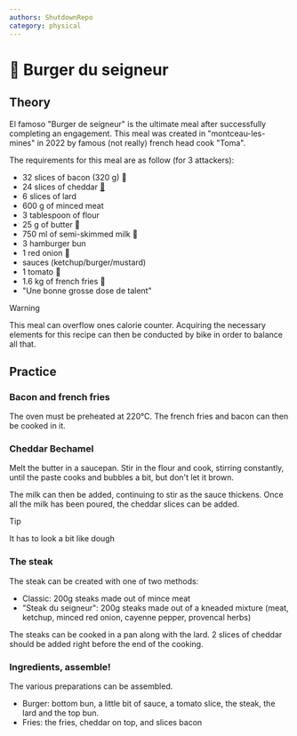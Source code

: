 ```yaml
---
authors: ShutdownRepo
category: physical
---
```


# 🍔 Burger du seigneur

## Theory

El famoso "Burger de seigneur" is the ultimate meal after successfully completing an engagement. This meal was created in "montceau-les-mines" in 2022 by famous (not really) french head cook "Toma".

The requirements for this meal are as follow (for 3 attackers):

* 32 slices of bacon (320 g) 🥓
* 24 slices of cheddar [🧀](https://emojipedia.org/cheese-wedge/)
* 6 slices of lard
* 600 g of minced meat
* 3 tablespoon of flour
* 25 g of butter 🧈
* 750 ml of semi-skimmed milk 🥛
* 3 hamburger bun
* 1 red onion 🧅
* sauces (ketchup/burger/mustard)
* 1 tomato 🍅
* 1.6 kg of french fries 🍟
* "Une bonne grosse dose de talent"

> [!WARNING]
> This meal can overflow ones calorie counter. Acquiring the necessary elements for this recipe can then be conducted by bike in order to balance all that.

## Practice

### Bacon and french fries

The oven must be preheated at 220°C. The french fries and bacon can then be cooked in it.

### Cheddar Bechamel

Melt the butter in a saucepan. Stir in the flour and cook, stirring constantly, until the paste cooks and bubbles a bit, but don't let it brown.

The milk can then be added, continuing to stir as the sauce thickens. Once all the milk has been poured, the cheddar slices can be added.

> [!TIP]
> It has to look a bit like dough

### The steak

The steak can be created with one of two methods:

* Classic: 200g steaks made out of mince meat
* "Steak du seigneur": 200g steaks made out of a kneaded mixture (meat, ketchup, minced red onion, cayenne pepper, provencal herbs)

The steaks can be cooked in a pan along with the lard. 2 slices of cheddar should be added right before the end of the cooking.

### Ingredients, assemble!

The various preparations can be assembled. 

* Burger: bottom bun, a little bit of sauce, a tomato slice, the steak, the lard and the top bun.
* Fries: the fries, cheddar on top, and slices bacon

